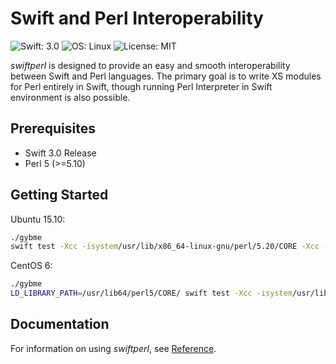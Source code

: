 # Swift and Perl Interoperability

![Swift: 3.0](https://img.shields.io/badge/Swift-3.0-orange.svg)
![OS: Linux](https://img.shields.io/badge/OS-Linux-brightgreen.svg)
![License: MIT](https://img.shields.io/badge/License-MIT-blue.svg)

*swiftperl* is designed to provide an easy and smooth interoperability between Swift and Perl languages.
The primary goal is to write XS modules for Perl entirely in Swift,
though running Perl Interpreter in Swift environment is also possible.

## Prerequisites

* Swift 3.0 Release
* Perl 5 (>=5.10)

## Getting Started

Ubuntu 15.10:

```sh
./gybme
swift test -Xcc -isystem/usr/lib/x86_64-linux-gnu/perl/5.20/CORE -Xcc -D_GNU_SOURCE -Xcc -DPERL_NO_GET_CONTEXT
```

CentOS 6:

```sh
./gybme
LD_LIBRARY_PATH=/usr/lib64/perl5/CORE/ swift test -Xcc -isystem/usr/lib64/perl5/CORE/ -Xcc -D_GNU_SOURCE -Xcc -DPERL_NO_GET_CONTEXT -Xlinker -L/usr/lib64/perl5/CORE/
```

## Documentation

For information on using *swiftperl*, see [Reference](https://my-mail-ru.github.io/swiftperl/).
